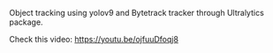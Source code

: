 Object tracking using yolov9 and Bytetrack tracker through Ultralytics package.

Check this video: https://youtu.be/ojfuuDfoqj8




